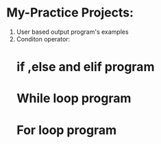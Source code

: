 # My-Practice Projects:
1. User based output program's examples
2. Conditon operator:
   # if ,else and elif program 
   # While loop program
   # For loop program 
